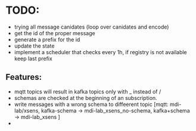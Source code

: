 # TODO:

   * trying all message canidates (loop over canidates and encode)
   * get the id of the proper message
   * generate a prefix for the id
   * update the state
   * implement a scheduler that checks every 1h, if registry is not available keep last prefix



## Features:


   * mqtt topics will result in kafka topics only with _ instead of /
   * schemas are checked at the beginning of an subscription. 
   * write messages with a wrong schema to diffeerent topic [mqtt: mdi-lab/xsens, kafka-schema ->  mdi-lab_xsens_no-schema, kafka+schema -> mdi-lab_xsens ]
   * 